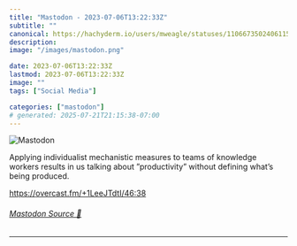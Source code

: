 ```yaml
---
title: "Mastodon - 2023-07-06T13:22:33Z"
subtitle: ""
canonical: https://hachyderm.io/users/mweagle/statuses/110667350240611533
description:
image: "/images/mastodon.png"

date: 2023-07-06T13:22:33Z
lastmod: 2023-07-06T13:22:33Z
image: ""
tags: ["Social Media"]

categories: ["mastodon"]
# generated: 2025-07-21T21:15:38-07:00
---
```

![Mastodon](/images/mastodon.png)

<p>Applying individualist mechanistic measures to teams of knowledge workers results in us talking about ”productivity” without defining what’s being produced. </p><p><a href="https://overcast.fm/+1LeeJTdtI/46:38" target="_blank" rel="nofollow noopener noreferrer" translate="no"><span class="invisible">https://</span><span class="">overcast.fm/+1LeeJTdtI/46:38</span><span class="invisible"></span></a></p>


###### [Mastodon Source 🐘](https://hachyderm.io/@mweagle/110667350240611533)

___
